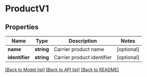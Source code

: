 # ProductV1

## Properties
Name | Type | Description | Notes
------------ | ------------- | ------------- | -------------
**name** | **string** | Carrier product name | [optional] 
**identifier** | **string** | Carrier product identifier | [optional] 

[[Back to Model list]](../README.md#documentation-for-models) [[Back to API list]](../README.md#documentation-for-api-endpoints) [[Back to README]](../README.md)


